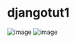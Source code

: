 # djangotut1
![image](https://user-images.githubusercontent.com/57698733/177251248-b77c5a0f-c495-401f-a999-63e7ad3533f0.png)
![image](https://user-images.githubusercontent.com/57698733/177253520-271395e5-2862-4897-adc7-a47c2a357315.png)
